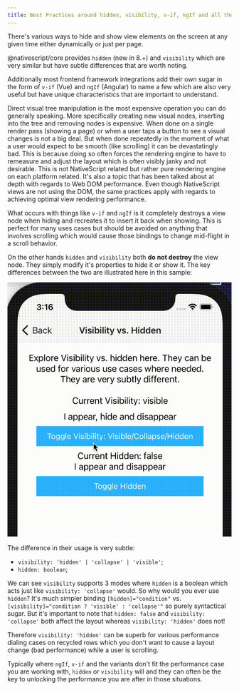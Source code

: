 ```yaml
---
title: Best Practices around hidden, visibility, v-if, ngIf and all those "if" things
---
```


There's various ways to hide and show view elements on the screen at any given time either dynamically or just per page.

@nativescript/core provides `hidden` (new in 8.+) and `visibility` which are very similar but have subtle differences that are worth noting.

Additionally most frontend framework integrations add their own sugar in the form of `v-if` (Vue) and `ngIf` (Angular) to name a few which are also very useful but have unique characteristics that are important to understand.

Direct visual tree manipulation is the most expensive operation you can do generally speaking. More specifically creating new visual nodes, inserting into the tree and removing nodes is expensive. When done on a single render pass (showing a page) or when a user taps a button to see a visual changes is not a big deal. But when done repeatedly in the moment of what a user would expect to be smooth (like scrolling) it can be devastatingly bad. This is because doing so often forces the rendering engine to have to remeasure and adjust the layout which is often visibly janky and not desirable. This is not NativeScript related but rather pure rendering engine on each platform related. It's also a topic that has been talked about at depth with regards to Web DOM performance. Even though NativeScript views are not using the DOM, the same practices apply with regards to achieving optimal view rendering performance.

What occurs with things like `v-if` and `ngIf` is it completely destroys a view node when hiding and recreates it to insert it back when showing. This is perfect for many uses cases but should be avoided on anything that involves scrolling which would cause those bindings to change mid-flight in a scroll behavior.

On the other hands `hidden` and `visibility` both **do not destroy** the view node. They simply modify it's properties to hide it or show it. The key differences between the two are illustrated here in this sample:

<img src="/assets/images/hidden-v-vis.gif">

The difference in their usage is very subtle:

- `visibility: 'hidden' | 'collapse' | 'visible'`;
- `hidden: boolean`;

We can see `visibility` supports 3 modes where `hidden` is a boolean which acts just like `visibility: 'collapse'` would. So why would you ever use `hidden`? It's much simpler binding `[hidden]="condition"` vs. `[visibility]="condition ? 'visible' : 'collapse'"` so purely syntactical sugar. But it's important to note that `hidden: false` and `visibility: 'collapse'` both affect the layout whereas `visibility: 'hidden'` does not!

Therefore `visibility: 'hidden'` can be superb for various performance dialing cases on recycled rows which you don't want to cause a layout change (bad performance) while a user is scrolling.

Typically where `ngIf`, `v-if` and the variants don't fit the performance case you are working with, `hidden` or `visibility` will and they can often be the key to unlocking the performance you are after in those situations.
